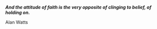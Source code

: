 _**And the attitude of faith is the very opposite of clinging to belief, of holding on.**_

Alan Watts